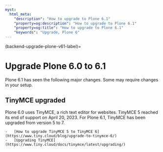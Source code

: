```yaml
---
myst:
  html_meta:
    "description": "How to upgrade to Plone 6.1"
    "property=og:description": "How to upgrade to Plone 6.1"
    "property=og:title": "How to upgrade to Plone 6.1"
    "keywords": "Upgrade, Plone 6"
---
```


(backend-upgrade-plone-v61-label)=

# Upgrade Plone 6.0 to 6.1

Plone 6.1 has seen the following major changes.
Some may require changes in your setup.


## TinyMCE upgraded

Plone 6.0 uses TinyMCE, a rich text editor for websites.
TinyMCE 5 reached its end of support on April 20, 2023.
For Plone 6.1, TinyMCE has been upgraded from version 5 to 7.

```{seealse}
-   [How to upgrade TinyMCE 5 to TinyMCE 6](https://www.tiny.cloud/blog/upgrade-to-tinymce-6/)
-   [Upgrading TinyMCE](https://www.tiny.cloud/docs/tinymce/latest/upgrading/)
```
